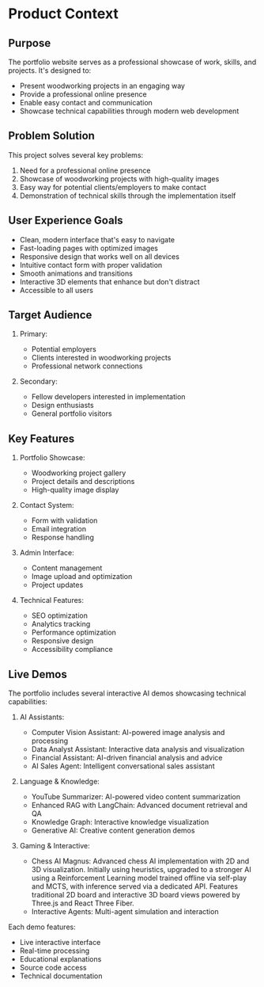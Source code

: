 # Product Context

## Purpose
The portfolio website serves as a professional showcase of work, skills, and projects. It's designed to:
- Present woodworking projects in an engaging way
- Provide a professional online presence
- Enable easy contact and communication
- Showcase technical capabilities through modern web development

## Problem Solution
This project solves several key problems:
1. Need for a professional online presence
2. Showcase of woodworking projects with high-quality images
3. Easy way for potential clients/employers to make contact
4. Demonstration of technical skills through the implementation itself

## User Experience Goals
- Clean, modern interface that's easy to navigate
- Fast-loading pages with optimized images
- Responsive design that works well on all devices
- Intuitive contact form with proper validation
- Smooth animations and transitions
- Interactive 3D elements that enhance but don't distract
- Accessible to all users

## Target Audience
1. Primary:
   - Potential employers
   - Clients interested in woodworking projects
   - Professional network connections

2. Secondary:
   - Fellow developers interested in implementation
   - Design enthusiasts
   - General portfolio visitors

## Key Features
1. Portfolio Showcase:
   - Woodworking project gallery
   - Project details and descriptions
   - High-quality image display

2. Contact System:
   - Form with validation
   - Email integration
   - Response handling

3. Admin Interface:
   - Content management
   - Image upload and optimization
   - Project updates

4. Technical Features:
   - SEO optimization
   - Analytics tracking
   - Performance optimization
   - Responsive design
   - Accessibility compliance

## Live Demos
The portfolio includes several interactive AI demos showcasing technical capabilities:

1. AI Assistants:
   - Computer Vision Assistant: AI-powered image analysis and processing
   - Data Analyst Assistant: Interactive data analysis and visualization
   - Financial Assistant: AI-driven financial analysis and advice
   - AI Sales Agent: Intelligent conversational sales assistant

2. Language & Knowledge:
   - YouTube Summarizer: AI-powered video content summarization
   - Enhanced RAG with LangChain: Advanced document retrieval and QA
   - Knowledge Graph: Interactive knowledge visualization
   - Generative AI: Creative content generation demos

3. Gaming & Interactive:
   - Chess AI Magnus: Advanced chess AI implementation with 2D and 3D visualization. Initially using heuristics, upgraded to a stronger AI using a Reinforcement Learning model trained offline via self-play and MCTS, with inference served via a dedicated API. Features traditional 2D board and interactive 3D board views powered by Three.js and React Three Fiber.
   - Interactive Agents: Multi-agent simulation and interaction

Each demo features:
- Live interactive interface
- Real-time processing
- Educational explanations
- Source code access
- Technical documentation 